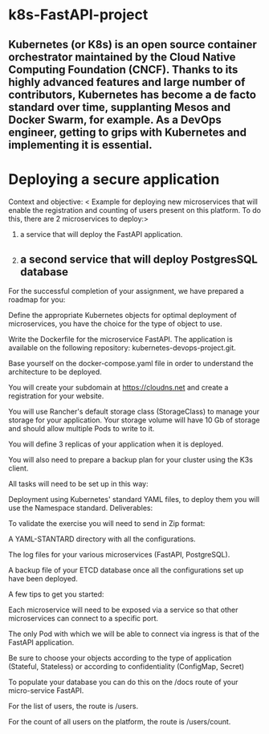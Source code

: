 # k8s-FastAPI-project
Kubernetes (or K8s) is an open source container orchestrator maintained by the Cloud Native Computing Foundation (CNCF). Thanks to its highly advanced features and large number of contributors, Kubernetes has become a de facto standard over time, supplanting Mesos and Docker Swarm, for example. As a DevOps engineer, getting to grips with Kubernetes and implementing it is essential.
------------------------------------------------------------------------------------------------
# Deploying a secure application
Context and objective:
< Example for deploying new microservices that will enable the registration and counting of users present on this platform. To do this, there are  2 microservices to deploy:>

1. a service that will deploy the  FastAPI application.
2. a second service that will deploy  PostgresSQL database
   ---------------------------------------------------------------------

For the successful completion of your assignment, we have prepared a roadmap for you:

Define the appropriate Kubernetes objects for optimal deployment of microservices, you have the choice for the type of object to use.

Write the Dockerfile for the microservice FastAPI. The application is available on the following repository: kubernetes-devops-project.git.

Base yourself on the docker-compose.yaml file in order to understand the architecture to be deployed.

You will create your subdomain at https://cloudns.net and create a registration for your website.

You will use Rancher's default storage class (StorageClass) to manage your storage for your application. Your storage volume will have 10 Gb of storage and should allow multiple Pods to write to it.

You will define 3 replicas of your application when it is deployed.

You will also need to prepare a backup plan for your cluster using the K3s client.

All tasks will need to be set up in this way:

Deployment using Kubernetes' standard YAML files, to deploy them you will use the Namespace standard.
Deliverables:

To validate the exercise you will need to send in Zip format:

A YAML-STANTARD directory with all the configurations.

The log files for your various microservices (FastAPI, PostgreSQL).

A backup file of your ETCD database once all the configurations set up have been deployed.

A few tips to get you started:

Each microservice will need to be exposed via a service so that other microservices can connect to a specific port.

The only Pod with which we will be able to connect via ingress is that of the FastAPI application.

Be sure to choose your objects according to the type of application (Stateful, Stateless) or according to confidentiality (ConfigMap, Secret)

To populate your database you can do this on the /docs route of your micro-service FastAPI.

For the list of users, the route is /users.

For the count of all users on the platform, the route is /users/count.









